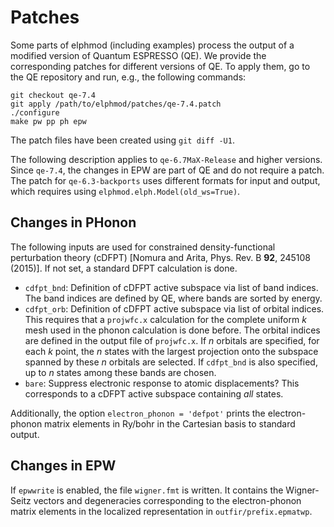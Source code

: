 # Patches

Some parts of elphmod (including examples) process the output of a modified
version of Quantum ESPRESSO (QE). We provide the corresponding patches for
different versions of QE. To apply them, go to the QE repository and run, e.g.,
the following commands:

    git checkout qe-7.4
    git apply /path/to/elphmod/patches/qe-7.4.patch
    ./configure
    make pw pp ph epw

The patch files have been created using `git diff -U1`.

The following description applies to `qe-6.7MaX-Release` and higher versions.
Since `qe-7.4`, the changes in EPW are part of QE and do not require a patch.
The patch for `qe-6.3-backports` uses different formats for input and output,
which requires using `elphmod.elph.Model(old_ws=True)`.

## Changes in PHonon

The following inputs are used for constrained density-functional perturbation
theory (cDFPT) [Nomura and Arita, Phys. Rev. B **92**, 245108 (2015)]. If not
set, a standard DFPT calculation is done.

- `cdfpt_bnd`: Definition of cDFPT active subspace via list of band indices.
  The band indices are defined by QE, where bands are sorted by energy.
- `cdfpt_orb`: Definition of cDFPT active subspace via list of orbital indices.
  This requires that a `projwfc.x` calculation for the complete uniform _k_ mesh
  used in the phonon calculation is done before. The orbital indices are defined
  in the output file of `projwfc.x`. If _n_ orbitals are specified, for each _k_
  point, the _n_ states with the largest projection onto the subspace spanned by
  these _n_ orbitals are selected. If `cdfpt_bnd` is also specified, up to _n_
  states among these bands are chosen.
- `bare`: Suppress electronic response to atomic displacements? This corresponds
  to a cDFPT active subspace containing _all_ states.

Additionally, the option `electron_phonon = 'defpot'` prints the electron-phonon
matrix elements in Ry/bohr in the Cartesian basis to standard output.

## Changes in EPW

If `epwwrite` is enabled, the file `wigner.fmt` is written. It contains the
Wigner-Seitz vectors and degeneracies corresponding to the electron-phonon
matrix elements in the localized representation in `outfir/prefix.epmatwp`.
